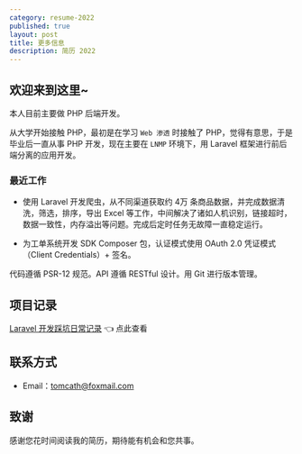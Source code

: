 ```yaml
---
category: resume-2022
published: true
layout: post
title: 更多信息
description: 简历 2022
---
```


## 欢迎来到这里~

本人目前主要做 PHP 后端开发。

从大学开始接触 PHP，最初是在学习 `Web 渗透` 时接触了 PHP，觉得有意思，于是毕业后一直从事 PHP 开发，现在主要在 `LNMP` 环境下，用 Laravel 框架进行前后端分离的应用开发。

### 最近工作
* 使用 Laravel 开发爬虫，从不同渠道获取约 4万 条商品数据，并完成数据清洗，筛选，排序，导出 Excel 等工作，中间解决了诸如人机识别，链接超时，数据一致性，内存溢出等问题。完成后定时任务无故障一直稳定运行。

* 为工单系统开发 SDK Composer 包，认证模式使用 OAuth 2.0 凭证模式（Client Credentials）+ 签名。

代码遵循 PSR-12 规范。API 遵循 RESTful 设计。用 Git 进行版本管理。





## 项目记录  

[Laravel 开发踩坑日常记录](https://vastzod.xyz/laravel-notes) 👈 点此查看  





## 联系方式


- Email：tomcath@foxmail.com



## 致谢

感谢您花时间阅读我的简历，期待能有机会和您共事。
